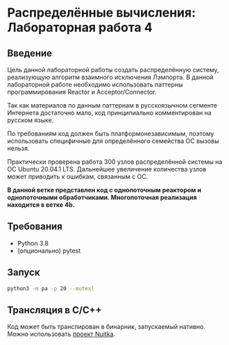 # Распределённые вычисления: Лабораторная работа 4

## Введение

Цель данной лабораторной работы создать распределённую систему, реализующую алгоритм взаимного исключения Лэмпорта.
В данной лабораторной работе необходимо использовать паттерны программирования Reactor и Acceptor/Connector.

Так как материалов по данным паттернам в русскоязычном сегменте Интернета достаточно мало, код принципиально комментирован на русском языке.

По требованиям код должен быть платформонезависимым, поэтому использовать специфичные для определённого семейства ОС вызовы нельзя.

Практически проверена работа 300 узлов распределённой системы на ОС Ubuntu 20.04.1 LTS.
Дальнейшее увеличение количества узлов может приводить к ошибкам, связанным с ОС.

**В данной ветке представлен код с однопоточным реактором и однопоточными обработчиками. Многопоточная реализация находится в ветке 4b.** 

## Требования

- Python 3.8
- (опционально) pytest

## Запуск

```bash
python3 -m pa -p 20 --mutexl
```

## Трансляция в С/С++

Код может быть транслирован в бинарник, запускаемый нативно. Можно использовать [проект Nuitka](http://nuitka.net/).
